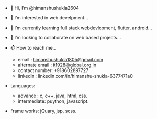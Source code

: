 - 👋 Hi, I’m @himanshushukla2604
- 👀 I’m interested in web develpment...
- 🌱 I’m currently learning full stack webdevlopment, flutter, android...
- 💞️ I’m looking to collaborate on web based projects...
- 📫 How to reach me...
  - email : himanshushukla1805@gmail.com
  - alternate email : it1928@global.org.in
  - contact number: +918602897727
  - linkedin : linkedin.com/in/himanshu-shukla-6377471a0
  
- Languages: 
  - advance : c, c++, java, html, css.
  - intermediate: puython, javascript.
- Frame works:
  jQuary, jsp, scss.
<!---
himanshushukla2604/himanshushukla2604 is a ✨ special ✨ repository because its `README.md` (this file) appears on your GitHub profile.
You can click the Preview link to take a look at your changes.
--->
